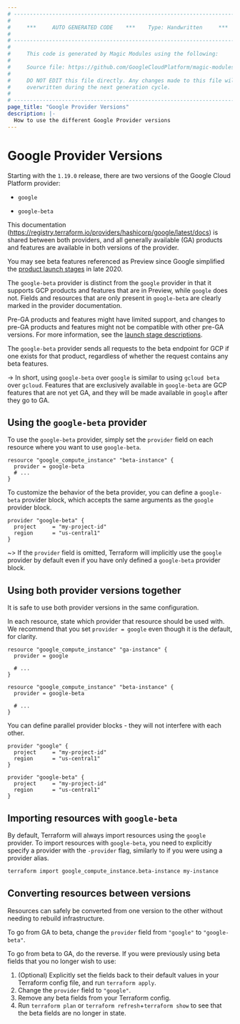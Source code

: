 ```yaml
---
# ----------------------------------------------------------------------------
#
#     ***     AUTO GENERATED CODE    ***    Type: Handwritten     ***
#
# ----------------------------------------------------------------------------
#
#     This code is generated by Magic Modules using the following:
#
#     Source file: https://github.com/GoogleCloudPlatform/magic-modules/tree/main/mmv1/third_party/terraform/website/docs/guides/provider_versions.html.markdown
#
#     DO NOT EDIT this file directly. Any changes made to this file will be
#     overwritten during the next generation cycle.
#
# ----------------------------------------------------------------------------
page_title: "Google Provider Versions"
description: |-
  How to use the different Google Provider versions
---
```


# Google Provider Versions

Starting with the `1.19.0` release, there are two versions of the Google Cloud Platform
provider:

* `google`

* `google-beta`

This documentation (https://registry.terraform.io/providers/hashicorp/google/latest/docs) is shared
between both providers, and all generally available (GA) products and features
are available in both versions of the provider.

You may see beta features referenced as Preview since Google simplified the [product launch stages](https://cloud.google.com/blog/products/gcp/google-cloud-gets-simplified-product-launch-stages) in late 2020.

The `google-beta` provider is distinct from the `google` provider in that it
supports GCP products and features that are in Preview, while `google` does not.
Fields and resources that are only present in `google-beta` are clearly marked in the provider documentation.

Pre-GA products and features might have limited support, and changes to pre-GA products and features might not be compatible with other pre-GA versions. For more information, see the [launch stage descriptions](https://cloud.google.com/products#product-launch-stages).

The `google-beta` provider sends all requests to the beta endpoint for GCP if
one exists for that product, regardless of whether the request contains any beta
features.

-> In short, using `google-beta` over `google` is similar to using `gcloud beta`
over `gcloud`. Features that are exclusively available in `google-beta` are GCP
features that are not yet GA, and they will be made available in `google` after
they go to GA.

## Using the `google-beta` provider

To use the `google-beta` provider, simply set the `provider` field on each
resource where you want to use `google-beta`.

```hcl
resource "google_compute_instance" "beta-instance" {
  provider = google-beta
  # ...
}
```

To customize the behavior of the beta provider, you can define a `google-beta`
provider block, which accepts the same arguments as the `google` provider block.

```hcl
provider "google-beta" {
  project     = "my-project-id"
  region      = "us-central1"
}
```

~> If the `provider` field is omitted, Terraform will implicitly use the `google`
 provider by default even if you have only defined a `google-beta` provider block.

## Using both provider versions together

It is safe to use both provider versions in the same configuration.

In each resource, state which provider that resource should be used with.
We recommend that you set `provider = google` even though it is the default,
for clarity.

```hcl
resource "google_compute_instance" "ga-instance" {
  provider = google

  # ...
}

resource "google_compute_instance" "beta-instance" {
  provider = google-beta

  # ...
}
```

You can define parallel provider blocks - they will not interfere with each other.

```hcl
provider "google" {
  project     = "my-project-id"
  region      = "us-central1"
}

provider "google-beta" {
  project     = "my-project-id"
  region      = "us-central1"
}
```

## Importing resources with `google-beta`
By default, Terraform will always import resources using the `google` provider.
To import resources with `google-beta`, you need to explicitly specify a provider
with the `-provider` flag, similarly to if you were using a provider alias.


```bash
terraform import google_compute_instance.beta-instance my-instance
```

## Converting resources between versions

Resources can safely be converted from one version to the other without needing to rebuild infrastructure.

To go from GA to beta, change the `provider` field from `"google"` to `"google-beta"`.

To go from beta to GA, do the reverse. If you were previously using beta fields that you no longer wish to use:

1. (Optional) Explicitly set the fields back to their default values in your Terraform config file, and run `terraform apply`.
1. Change the `provider` field to `"google"`.
1. Remove any beta fields from your Terraform config.
1. Run `terraform plan` or `terraform refresh`+`terraform show` to see that the beta fields are no longer in state.
